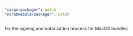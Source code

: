 ```yaml
---
"cargo-packager": patch
"@crabnebula/packager": patch
---
```


Fix the signing and notarization process for MacOS bundles

